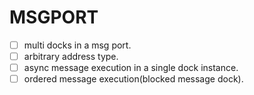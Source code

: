 # MSGPORT

- [ ] multi docks in a msg port.
- [ ] arbitrary address type.
- [ ] async message execution in a single dock instance.
- [ ] ordered message execution(blocked message dock).
